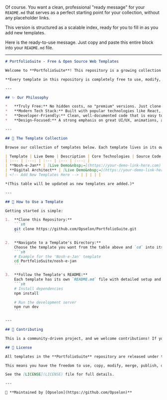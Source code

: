 Of course. You want a clean, professional "ready message" for your `README.md` that serves as a perfect starting point for your collection, without any placeholder links.

This version is structured as a scalable index, ready for you to fill in as you add new templates.

Here is the ready-to-use message. Just copy and paste this entire block into your `README.md` file.

---

```markdown
# PortfolioSuite - Free & Open Source Web Templates

Welcome to **PortfolioSuite**! This repository is a growing collection of free, open-source, and beautifully designed website templates. Our mission is to provide developers, designers, and creators with high-quality, modern starting points for their web projects.

**Every template in this repository is completely free to use, modify, and distribute for personal and commercial projects under the [MIT License](#📜-license).**

---

## ✨ Our Philosophy

*   **Truly Free:** No hidden costs, no "premium" versions. Just clone and build.
*   **Modern Tech Stack:** Built with popular technologies like React, Next.js, TypeScript, and Tailwind CSS.
*   **Developer-Friendly:** Clean, well-documented code that is easy to customize.
*   **Design-Focused:** A strong emphasis on great UI/UX, animations, and a polished user experience.

---

## 📂 The Template Collection

Browse our collection of templates below. Each template lives in its own directory and has a dedicated README with setup instructions and a live demo link.

| Template | Live Demo | Description | Core Technologies | Source Code |
| :--- | :---: | :--- | :--- | :---: |
| **Nosh-e-Jan** | [Live Demo&nbsp;→](https://your-demo-link-here.com) | An interactive recipe hub with AI features & bilingual support. | ![React](https://img.shields.io/badge/React-61DAFB?logo=react&logoColor=black) ![TypeScript](https://img.shields.io/badge/TypeScript-3178C6?logo=typescript&logoColor=white) ![Tailwind](https://img.shields.io/badge/Tailwind_CSS-38B2AC?logo=tailwind-css&logoColor=white) | [`[Code]`](./nosh-e-jan/) |
| **Digital Architect** | [Live Demo&nbsp;→](https://your-demo-link-here.com) | A futuristic portfolio for developers using 3D and animation. | ![Next.js](https://img.shields.io/badge/Next.js-000000?logo=next.js&logoColor=white) ![React Three Fiber](https://img.shields.io/badge/R3F-000000?logo=three.js&logoColor=white) ![Framer Motion](https://img.shields.io/badge/Framer_Motion-0055FF?logo=framer&logoColor=white) | [`[Code]`](./digital-architect/) |
| <!-- Add New Templates Here --> | | | | |

*(This table will be updated as new templates are added.)*

---

## 🚀 How to Use a Template

Getting started is simple:

1.  **Clone this Repository:**
    ```sh
    git clone https://github.com/Opselon/PortfolioSuite.git
    ```

2.  **Navigate to a Template's Directory:**
    Choose the template you want from the table above and `cd` into its folder.
    ```sh
    # Example for the 'Nosh-e-Jan' template
    cd PortfolioSuite/nosh-e-jan
    ```

3.  **Follow the Template's README:**
    Each template has its own `README.md` file with detailed setup and customization instructions. Typically, it involves:
    ```sh
    # Install dependencies
    npm install

    # Run the development server
    npm run dev
    ```

---

## 🤝 Contributing

This is a community-driven project, and we welcome contributions! If you have an idea for a new template, want to fix a bug, or improve an existing project, please feel free to **open an issue** to discuss it or **submit a pull request**.

## 📜 License

All templates in the **PortfolioSuite** repository are released under the **MIT License**.

This means you have the freedom to use, copy, modify, merge, publish, distribute, sublicense, and/or sell copies of the software. You are not required to provide attribution, but a link back to this repository is always appreciated!

See the [LICENSE](LICENSE) file for full details.

---

👤 **Maintained by [Opselon](https://github.com/Opselon)**
```
